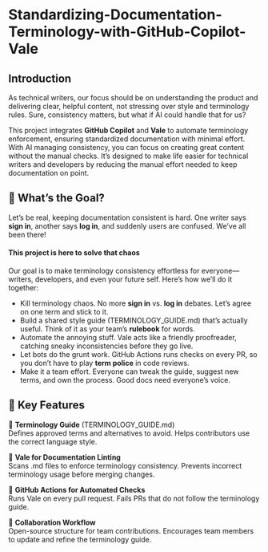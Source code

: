 # Standardizing-Documentation-Terminology-with-GitHub-Copilot-Vale
## Introduction
As technical writers, our focus should be on understanding the product and delivering clear, helpful content, not stressing over style and terminology rules. Sure, consistency matters, but what if AI could handle that for us?

This project integrates **GitHub Copilot** and **Vale** to automate terminology enforcement, ensuring standardized documentation with minimal effort. With AI managing consistency, you can focus on creating great content without the manual checks. It’s designed to make life easier for technical writers and developers by reducing the manual effort needed to keep documentation on point.
## 🎯 What’s the Goal?
Let’s be real, keeping documentation consistent is hard. One writer says **sign in**, another says **log in**, and suddenly users are confused. We’ve all been there!
#### This project is here to solve that chaos
Our goal is to make terminology consistency effortless for everyone—writers, developers, and even your future self. Here’s how we’ll do it together:
- Kill terminology chaos. No more **sign in** vs. **log in** debates. Let’s agree on one term and stick to it.
- Build a shared style guide (TERMINOLOGY_GUIDE.md) that’s actually useful. Think of it as your team’s **rulebook** for words.
- Automate the annoying stuff. Vale acts like a friendly proofreader, catching sneaky inconsistencies before they go live.
- Let bots do the grunt work. GitHub Actions runs checks on every PR, so you don’t have to play **term police** in code reviews.
- Make it a team effort. Everyone can tweak the guide, suggest new terms, and own the process. Good docs need everyone’s voice.

## 📌 Key Features
🔹 **Terminology Guide** (TERMINOLOGY_GUIDE.md)  
Defines approved terms and alternatives to avoid.
Helps contributors use the correct language style.

🔹 **Vale for Documentation Linting**  
Scans .md files to enforce terminology consistency.
Prevents incorrect terminology usage before merging changes.

🔹 **GitHub Actions for Automated Checks**  
Runs Vale on every pull request.
Fails PRs that do not follow the terminology guide.

🔹 **Collaboration Workflow**  
Open-source structure for team contributions.
Encourages team members to update and refine the terminology guide.
